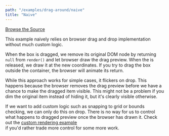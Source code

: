```yaml
---
path: "/examples/drag-around/naive"
title: "Naive"
---
```


[Browse the Source](https://github.com/react-dnd/react-dnd/tree/master/packages/documentation-examples/src/02%20Drag%20Around/Naive)

This example naively relies on browser drag and drop implementation
without much custom logic.

When the box is dragged, we remove its original DOM node by returning
`null` from `render()` and let browser draw the
drag preview. When the is released, we draw it at the new coordinates.
If you try to drag the box outside the container, the browser will
animate its return.

While this approach works for simple cases, it flickers on drop. This
happens because the browser removes the drag preview before we have a
chance to make the dragged item visible. This might not be a problem
if you dim the original item instead of hiding it, but it's
clearly visible otherwise.

If we want to add custom logic such as snapping to grid or bounds
checking, we can only do this on drop. There is no way for us to
control what happens to dragged preview once the browser has drawn it.
Check out the [custom rendering example](/examples/drag-around/custom-drag-layer)  
if you'd rather trade more control for some more work.

<drag-around-naive></drag-around-naive>
